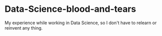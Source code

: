 # Data-Science-blood-and-tears
My experience while working in Data Science, so I don't have to relearn or reinvent any thing.
